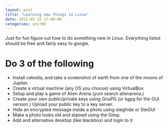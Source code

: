 ```yaml
---
layout: post
title: "Learning new things in Linux"
date: 2015-05-15 17:00:00
categories: unit08
---
```


Just for fun figure out how to do something new in Linux.  Everything listed should be free and fairly easy to google.

# Do 3 of the following

* Install celestia, and take a screenshot of earth from one of the moons of Jupiter.
* Create a virtual machine (any OS you choose) using VirtualBox.
* Setup and play a game of Alien Arena (yum search alienarena.)
* Create your own public/private keys using GnuPG (or kgpg for the GUI version.)  Upload your public key to a key server.
* Hide an encrypted message inside a photo using steghide or SteGUI
* Make a photo looks old and stained using the Gimp.
* Add and alternative desktop (like blackbox) and login to it.
